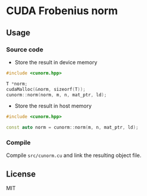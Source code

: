 # CUDA Frobenius norm

## Usage

### Source code
- Store the result in device memory

```cpp
#include <cunorm.hpp>

T *norm;
cudaMalloc(&norm, sizeorf(T));
cunorm::norm(norm, m, n, mat_ptr, ld);
```

- Store the result in host memory

```cpp
#include <cunorm.hpp>

const auto norm = cunorm::norm(m, n, mat_ptr, ld);
```


### Compile
Compile `src/cunorm.cu` and link the resulting object file.

## License

MIT
